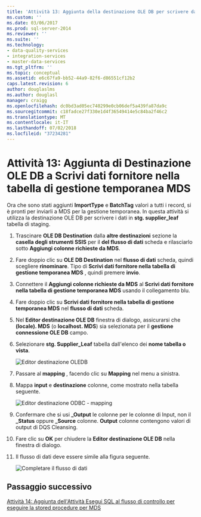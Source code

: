 ```yaml
---
title: 'Attività 13: Aggiunta della destinazione OLE DB per scrivere dati nella tabella di Staging MDS | Microsoft Docs'
ms.custom: ''
ms.date: 03/06/2017
ms.prod: sql-server-2014
ms.reviewer: ''
ms.suite: ''
ms.technology:
- data-quality-services
- integration-services
- master-data-services
ms.tgt_pltfrm: ''
ms.topic: conceptual
ms.assetid: e6c67fa9-bb52-44a9-82f6-d86551cf12b2
caps.latest.revision: 6
author: douglaslms
ms.author: douglasl
manager: craigg
ms.openlocfilehash: dc0bd3ad05ec740299e0cb06def5a439fa87da9c
ms.sourcegitcommit: c18fadce27f330e1d4f36549414e5c84ba2f46c2
ms.translationtype: MT
ms.contentlocale: it-IT
ms.lasthandoff: 07/02/2018
ms.locfileid: "37234281"
---
```

# <a name="task-13-adding-ole-db-destination-to-write-data-to-mds-staging-table"></a>Attività 13: Aggiunta di Destinazione OLE DB a Scrivi dati fornitore nella tabella di gestione temporanea MDS
  Ora che sono stati aggiunti **ImportType** e **BatchTag** valori a tutti i record, si è pronti per inviarli a MDS per la gestione temporanea. In questa attività si utilizza la destinazione OLE DB per scrivere i dati in **stg. supplier_leaf** tabella di staging.  
  
1.  Trascinare **OLE DB Destination** dalla **altre destinazioni** sezione la **casella degli strumenti SSIS** per il **del flusso di dati** scheda e rilasciarlo sotto  **Aggiungi colonne richieste da MDS**.  
  
2.  Fare doppio clic su **OLE DB Destination** nel **flusso di dati** scheda, quindi scegliere **rinominare**. Tipo di **Scrivi dati fornitore nella tabella di gestione temporanea MDS** , quindi premere **invio**.  
  
3.  Connettere il **Aggiungi colonne richieste da MDS** al **Scrivi dati fornitore nella tabella di gestione temporanea MDS** usando il collegamento blu.  
  
4.  Fare doppio clic su **Scrivi dati fornitore nella tabella di gestione temporanea MDS** nel **flusso di dati** scheda.  
  
5.  Nel **Editor destinazione OLE DB** finestra di dialogo, assicurarsi che **(locale). MDS** (o **localhost. MDS**) sia selezionata per il **gestione connessione OLE DB** campo.  
  
6.  Selezionare **stg. Supplier_Leaf** tabella dall'elenco dei **nome tabella o vista**.  
  
     ![Editor destinazione OLEDB](../../2014/tutorials/media/et-addingoledbdestinationtowdtomdsst-01.jpg "Editor destinazione OLE DB")  
  
7.  Passare al **mapping** , facendo clic su **Mapping** nel menu a sinistra.  
  
8.  Mappa **input** e **destinazione** colonne, come mostrato nella tabella seguente.  
  
     ![Editor destinazione ODBC - mapping](../../2014/tutorials/media/et-addingoledbdestinationtowdtomdsst-02.jpg "Editor destinazione ODBC - mapping")  
  
9. Confermare che si usi **_Output** le colonne per le colonne di Input, non il **_Status** oppure **_Source** colonne. **Output** colonne contengono valori di output di DQS Cleansing.  
  
10. Fare clic su **OK** per chiudere la **Editor destinazione OLE DB** nella finestra di dialogo.  
  
11. Il flusso di dati deve essere simile alla figura seguente.  
  
     ![Completare il flusso di dati](../../2014/tutorials/media/et-addingoledbdestinationtowdtomdsst-03.jpg "completato il flusso di dati")  
  
## <a name="next-step"></a>Passaggio successivo  
 [Attività 14: Aggiunta dell'Attività Esegui SQL al flusso di controllo per eseguire la stored procedure per MDS](../../2014/tutorials/task-14-add-execute-to-control-flow-run-mds-stored-procedure.md)  
  
  
